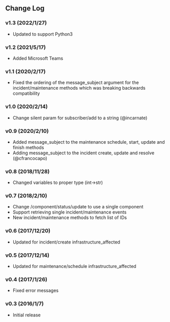 ## Change Log

### v1.3 (2022/1/27)
- Updated to support Python3

### v1.2 (2021/5/17)
- Added Microsoft Teams

### v1.1 (2020/2/17)
- Fixed the ordering of the message_subject argument for the incident/maintenance methods which was breaking backwards compatibility

### v1.0 (2020/2/14)
- Change silent param for subscriber/add to a string (@incarnate)

### v0.9 (2020/2/10)
- Added message_subject to the maintenance schedule, start, update and finish methods
- Adding message_subject to the incident create, update and resolve (@cfrancocapo)

### v0.8 (2018/11/28)
- Changed variables to proper type (int->str)

### v0.7 (2018/2/10)
- Change /component/status/update to use a single component
- Support retrieving single incident/maintenance events
- New incident/maintenance methods to fetch list of IDs

### v0.6 (2017/12/20)
- Updated for incident/create infrastructure_affected

### v0.5 (2017/12/14)
- Updated for maintenance/schedule infrastructure_affected

### v0.4 (2017/1/26)
- Fixed error messages

### v0.3 (2016/1/7)
- Initial release
